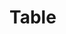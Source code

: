 # Table
<!DOCTYPE html>
<html lang="en">

<head>
    <meta charset="UTF-8">
    <meta name="viewport" content="width=device-width, initial-scale=1.0">
    <title>Document</title>
    <link href="https://cdn.jsdelivr.net/npm/bootstrap@5.3.2/dist/css/bootstrap.min.css" rel="stylesheet"
        integrity="sha384-T3c6CoIi6uLrA9TneNEoa7RxnatzjcDSCmG1MXxSR1GAsXEV/Dwwykc2MPK8M2HN" crossorigin="anonymous">
    <script src="https://cdn.jsdelivr.net/npm/bootstrap@5.3.2/dist/js/bootstrap.bundle.min.js"
        integrity="sha384-C6RzsynM9kWDrMNeT87bh95OGNyZPhcTNXj1NW7RuBCsyN/o0jlpcV8Qyq46cDfL"
        crossorigin="anonymous"></script>
</head>

<body>
    <div class="container" id="movies-list">
        <!-- <table class="table table-hover">
            <thead>
                <tr>

                    <th scope="col">First-Name</th>
                    <th scope="col">Last-Name</th>
                    <th scope="col">Department</th>
                    <th scope="col">Salary</th>
                    <th scope="col">Loc</th>
                    <th scope="col">Action</th>

                </tr>
            </thead>
            <tbody>
                <tr id="tr">
                    <th id="101">Tushar</th>
                    <td id="102">Patil</td>
                    <td id="103">Developer</td>
                    <td id="104">1000000</td>
                    <td id="105">Pune</td>
                    <td id="106">
                        <button type="button" class="btn btn-primary" onclick="homeTable(101)">Add</button>
                        <button type="button" class="btn btn-secondary">Delete</button>
                    </td>
                </tr>
            </tbody>
        </table> -->
    </div>

    <script>
        window.onload = function () {
            console.log("Hello World")
        }

        let homet = [
            {
                firstname: "Tushar",
                lastname: "Patil",
                dept: "Developer",
                salary: 12345,
                loc: "Pune",
                Action: `<button type="button" class="btn btn-primary" onclick="homeTable(101)">Add</button>
                        <button type="button" class="btn btn-secondary">Delete</button>`
            },
            {
                firstname: "Tushar",
                lastname: "Patil",
                dept: "Developer",
                salary: 12345,
                loc: "Pune",
                Action: `<button type="button" class="btn btn-primary" onclick="homeTable(101)">Add</button>
                        <button type="button" class="btn btn-secondary">Delete</button>`
            }
        ];
        const homeTable = () => {
            let firstname = prompt("Enter first Name");
            let lastname = prompt("Enter last Name");
            let dept = prompt("Enter Department");
            let salary = prompt("Enter the Salary");
            let loc = prompt("Enter Location");
            let Action = `<button type="button" class="btn btn-primary" onclick="homeTable()">Add</button>
                        <button type="button" class="btn btn-secondary">Delete</button>`

            let obj1 = {
                fName: firstname,
                lName: lastname,
                deptN: dept,
                salarY: salary,
                loC: loc,
                ActioN: Action
            }
           homet.push(obj1);
           console.log(homet);
        }
        let newArr=homet.map(myFunction);
        function myFunction(value,index){
           return value;
        }

       localStorage.setItem("Arrays",JSON.stringify(newArr))

        function displayMovies(homet) {
            let table = ' <table class="table table-hover">';
            table += `<thead>
                <tr>

                    <th scope="col">First-Name</th>
                    <th scope="col">Last-Name</th>
                    <th scope="col">Department</th>
                    <th scope="col">Salary</th>
                    <th scope="col">Loc</th>
                    <th scope="col">Action</th>

                </tr>
            </thead>`;
            homet.forEach((home, index) => {
                table = table + `<tr>`;
                table = table + `<td> ${home.firstname}</td>`;
                table = table + `<td> ${home.lastname}</td>`;
                table = table + `<td> ${home.dept}</td>`;
                table = table + `<td> ${home.salary}</td>`;
                table = table + `<td> ${home.loc}</td>`;
                table = table + `<td> ${home.Action}</td>`;
                table += `</tr>`;
            });
            table += "</table>";
            document.getElementById("movies-list").innerHTML = table;
        }

        displayMovies(homet);
    </script>
</body>

</html>


/////////////////////////////////////////////////////////


<!DOCTYPE html>
<html lang="en">

<head>
    <meta charset="UTF-8">
    <meta name="viewport" content="width=device-width, initial-scale=1.0">
    <title>Document</title>
    <link href="https://cdn.jsdelivr.net/npm/bootstrap@5.3.2/dist/css/bootstrap.min.css" rel="stylesheet"
        integrity="sha384-T3c6CoIi6uLrA9TneNEoa7RxnatzjcDSCmG1MXxSR1GAsXEV/Dwwykc2MPK8M2HN" crossorigin="anonymous">
    <script src="https://cdn.jsdelivr.net/npm/bootstrap@5.3.2/dist/js/bootstrap.bundle.min.js"
        integrity="sha384-C6RzsynM9kWDrMNeT87bh95OGNyZPhcTNXj1NW7RuBCsyN/o0jlpcV8Qyq46cDfL"
        crossorigin="anonymous"></script>
</head>

<body>
    <div class="container" id="T-list">
        
    </div>
    <!-- <div>
        <button onclick=" displayData(jData)">Create</button>
    </div> -->

    <script>
        window.onload = function () {
            console.log("Hello World")
        }

        let jData = [
            {
                firstname: "Gaurav",
                lastname: "Patil",
                dept: "Developer",
                salary: 10000,
                Age: 21,
                Action: `<button type="button" class="btn btn-outline-success"onclick="homeTable()">Add</button>
                        <button type="button" class="btn btn-outline-danger">Delete</button>`
            },
            {
                firstname: "Tushar",
                lastname: "Patil",
                dept: "Engineer",
                salary: 12345,
                Age: 20,
                Action: `<button type="button" class="btn btn-outline-success"onclick="homeTable()">Add</button>
                        <button type="button" class="btn btn-outline-danger" >Delete</button>`
            },
            {
                firstname: "Gaurav",
                lastname: "Dhamankar",
                dept: "Software",
                salary: 12000,
                Age: 21,
                Action: `<button type="button" class="btn btn-outline-success"onclick="homeTable()">Add</button>
                        <button type="button" class="btn btn-outline-danger">Delete</button>`
            },
            {
                firstname: "Mohit",
                lastname: "Khodse",
                dept: "Engineer",
                salary: 13000,
                Age: 21,
                Action: `<button type="button" class="btn btn-outline-success"onclick="homeTable()">Add</button>
                        <button type="button" class="btn btn-outline-danger">Delete</button>`
            },
            {
                firstname: "Gaurav",
                lastname: "Patil",
                dept: "Developer",
                salary: 10000,
                Age: 21,
                Action: `<button type="button" class="btn btn-outline-success"onclick="homeTable()">Add</button>
                        <button type="button" class="btn btn-outline-danger">Delete</button>`
            }
        ];
        const homeTable = () => {
            let firstname = prompt("Enter first Name");
            let lastname = prompt("Enter last Name");
            let dept = prompt("Enter Job title");
            let salary = prompt("Enter the Salary");
            let Age = prompt("Enter Age");
            let Action = `<button type="button" class="btn btn-outline-success"onclick="homeTable()">Add</button>
                        <button type="button" class="btn btn-outline-danger">Delete</button>`

            let obj1 = {
                fName: firstname,
                lName: lastname,
                deptN: dept,
                salarY: salary,
                Age: Age,
                ActioN: Action
            }
           jData.push(obj1);
           console.log(jData);
           localStorage.setItem("Array",JSON.stringify(obj1))


        }
        // let newArr=jData.map(myFunction);
        // function myFunction(value,index){
        //    return value;
        // }

       localStorage.setItem("Array_1",JSON.stringify(jData))

        function displayData(jData) {
            let table = ' <table class="table table-striped table-hover mt-4 ">';
            table += `<thead class="table-info">
                <tr>

                    <th scope="col">First-Name</th>
                    <th scope="col">Last-Name</th>
                    <th scope="col">Job Title</th>
                    <th scope="col">Salary</th>
                    <th scope="col">Age</th>
                    <th scope="col">Action</th>

                </tr>
            </thead>`;
            jData.forEach((tRow, index) => {
                table = table + `<tr>`;
                table = table + `<td> ${tRow.firstname}</td>`;
                table = table + `<td> ${tRow.lastname}</td>`;
                table = table + `<td> ${tRow.dept}</td>`;
                table = table + `<td> ${tRow.salary}</td>`;
                table = table + `<td> ${tRow.Age}</td>`;
                table = table + `<td> ${tRow.Action}</td>`;
                table += `</tr>`;
            });
            table += "</table>";
            document.getElementById("T-list").innerHTML = table;
        }

        displayData(jData);
    </script>
</body>

</html>
